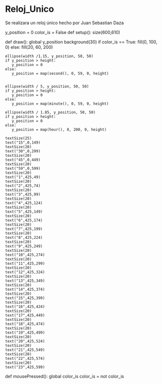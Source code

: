 # Reloj_Unico
Se realizara un reloj único hecho por Juan Sebastian Daza

y_position = 0
color_is = False
def setup():
    size(600,610)
    
def draw():
    global y_position 
    background(30)
    if color_is == True:
       fill(0, 100, 0)
    else:
       fill(20, 60, 200)

    ellipse(width /1.15, y_position, 50, 50)
    if y_position > height:
       y_position = 0
    else:
       y_position = map(second(), 0, 59, 0, height)


    ellipse(width / 5, y_position, 50, 50)
    if y_position > height:
       y_position = 0
    else:
       y_position = map(minute(), 0, 59, 0, height)
       
    ellipse(width / 1.85, y_position, 50, 50)
    if y_position > height:
       y_position = 0
    else:
       y_position = map(hour(), 0, 200, 0, height)

    textSize(25)
    text("15",0,149)
    textSize(20)
    text("30",0,299)
    textSize(20)
    text("45",0,449)
    textSize(20)
    text("59",0,599)
    textSize(20)
    text("1",425,49)
    textSize(20)
    text("2",425,74)
    textSize(20)
    text("3",425,99)
    textSize(20)
    text("4",425,124)
    textSize(20)
    text("5",425,149)
    textSize(20)
    text("6",425,174)
    textSize(20)
    text("7",425,199)
    textSize(20)
    text("8",425,224)
    textSize(20)
    text("9",425,249)
    textSize(20)
    text("10",425,274)
    textSize(20)
    text("11",425,299)
    textSize(20)
    text("12",425,324)
    textSize(20)
    text("13",425,349)
    textSize(20)
    text("14",425,374)
    textSize(20)
    text("15",425,399)
    textSize(20)
    text("16",425,424)
    textSize(20)
    text("17",425,449)
    textSize(20)
    text("18",425,474)
    textSize(20)
    text("19",425,499)
    textSize(20)
    text("20",425,524)
    textSize(20)
    text("21",425,549)
    textSize(20)
    text("22",425,574)
    textSize(20)
    text("23",425,599)
def mousePressed():
    global color_is
    color_is = not color_is